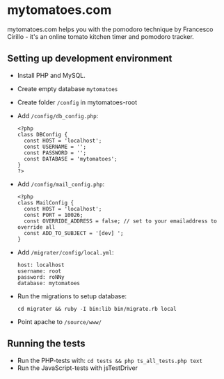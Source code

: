 mytomatoes.com
==============

mytomatoes.com helps you with the pomodoro technique by Francesco Cirillo - it's an online tomato kitchen timer and pomodoro tracker.

Setting up development environment
----------------------------------
* Install PHP and MySQL.
* Create empty database `mytomatoes`
* Create folder `/config` in mytomatoes-root
* Add `/config/db_config.php`:

      <?php
      class DBConfig {
        const HOST = 'localhost';
        const USERNAME = '';
        const PASSWORD = '';
        const DATABASE = 'mytomatoes';
      }
      ?>

* Add `/config/mail_config.php`:

      <?php
      class MailConfig {
        const HOST = 'localhost';
        const PORT = 10026;
        const OVERRIDE_ADDRESS = false; // set to your emailaddress to override all
        const ADD_TO_SUBJECT = '[dev] ';
      }

* Add `/migrater/config/local.yml`:

      host: localhost
      username: root
      password: roNNy
      database: mytomatoes

* Run the migrations to setup database:

      cd migrater && ruby -I bin:lib bin/migrate.rb local

* Point apache to `/source/www/`


Running the tests
-----------------
* Run the PHP-tests with: `cd tests && php ts_all_tests.php text`
* Run the JavaScript-tests with jsTestDriver
